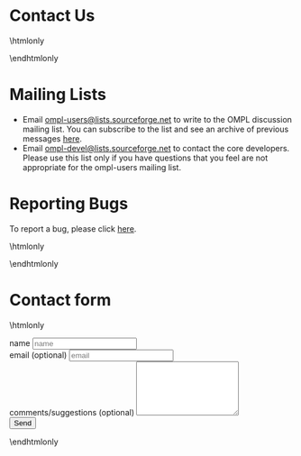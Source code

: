 # Contact Us

\htmlonly<div class="row"><div class="col-md-6 col-sm-6">\endhtmlonly
# Mailing Lists

 - Email ompl-users@lists.sourceforge.net to write to the OMPL discussion mailing list. You can subscribe to the list and see an archive of previous messages [here](https://lists.sourceforge.net/lists/listinfo/ompl-users).
 - Email ompl-devel@lists.sourceforge.net to contact the core developers. Please use this list only if you have questions that you feel are not appropriate for the ompl-users mailing list.

# Reporting Bugs

To report a bug, please click [here](https://bitbucket.org/ompl/ompl/issues?status=new&status=open).

\htmlonly</div><div class="col-md-6 col-sm-6">\endhtmlonly
# Contact form

\htmlonly
<form class="form" role="form" action="http://formspree.io/mmoll@rice.edu" method="POST">
  <div class="form-group">
    <label for="name">name</label>
    <input type="text" class="form-control" name="name" value='' placeholder="name">
  </div>
  <div class="form-group">
    <label for="email">email (optional)</label>
    <input type="email" class="form-control" name="_replyto" value='' placeholder="email">
  </div>
  <div class="form-group">
    <label for="message">comments/suggestions (optional)</label>
    <textarea id="message" name="message" rows=6 class="form-control"></textarea>
  </div>
  <input type="hidden" name="_next" value="thank-you.html" />
  <input type="hidden" name="_subject" value="OMPL contact form submission" />
  <input type="text" name="_gotcha" style="display:none" />
  <input type="submit" value="Send" name='submit' class="btn btn-primary" />
</form>
</div>
</div>
\endhtmlonly

